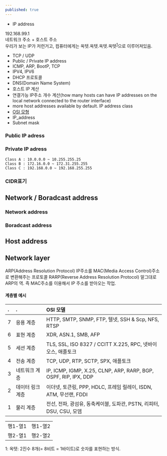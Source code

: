 ```yaml
---
published: true
---
```


* IP address

192.168.99.1<br>
네트워크 주소 + 호스트 주소<br>
우리가 보는 IP가 저런거고, 컴퓨터에게는 옥텟.옥텟.옥텟.옥텟<sup>[1](#footnote_1)</sup>으로 이루어져있음.



* TCP / UDP
* Public / Private IP address
* ICMP, ARP, BootP, TCP
* IPV4, IPV6
* DHCP 프로토콜
* DNS(Domain Name System)
* 호스트 IP 계산
* 연결가능 IP주소 개수 계산(how many hosts can have IP addresses on the local network connected to the router interface)
* more host addresses available by default. IP address class
* [OSI 모형](https://yeosong-00.github.io/42wiki/OSI-model)
* IP_address
* Subnet mask



### Public IP adress
### Private IP adress
    Class A : 10.0.0.0 ~ 10.255.255.25 
    Class B : 172.16.0.0 ~ 172.31.255.255
    Class C : 192.168.0.0 ~ 192.168.255.255


### CIDR표기

## Network / Boradcast address
### Network address
### Boradcast address

## Host address

 
    
 

## Network layer

ARP(Address Resolution Protocol)
IP주소를 MAC(Media Access Control)주소로 변환해주는 프로토콜
RARP(Reverse Address Resolution Protocol)
말그대로 ARP의 역. 즉 MAC주소를 이용해서 IP 주소를 받아오는 작업.

#### 계층별 예시
|.|.| OSI 모델| 
|:---|:---|:---|
|7|	응용 계층	| HTTP, SMTP, SNMP, FTP, 텔넷, SSH & Scp, NFS, RTSP |
|6|	표현 계층	| XDR, ASN.1, SMB, AFP |
|5|	세션 계층	| TLS, SSL, ISO 8327 / CCITT X.225, RPC, 넷바이오스, 애플토크 |
|4|	전송 계층	| TCP, UDP, RTP, SCTP, SPX, 애플토크 |
|3|	네트워크 계층 | IP, ICMP, IGMP, X.25, CLNP, ARP, RARP, BGP, OSPF, RIP, IPX, DDP |
|2|	데이터 링크 계층 | 이더넷, 토큰링, PPP, HDLC, 프레임 릴레이, ISDN, ATM, 무선랜, FDDI |
|1|	물리 계층 | 전선, 전파, 광섬유, 동축케이블, 도파관, PSTN, 리피터, DSU, CSU, 모뎀 |




|||
|---|---|
|행1-열1|행1-열2|
|행2-열1|행2-열2|

<a name="footnote_1">1</a>: 옥텟: 2진수 8개(= 8비트 = 1바이트)로 숫자를 표현하는 방식.
